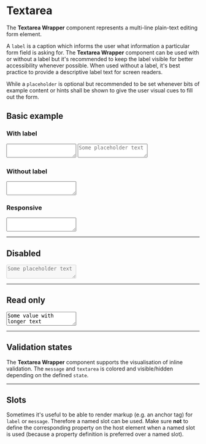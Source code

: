 # Textarea

The **Textarea Wrapper** component represents a multi-line plain-text editing form element.

A `label` is a caption which informs the user what information a particular form field is asking for. The **Textarea Wrapper** component can be used with or without a label but it's recommended to keep the label visible for better accessibility whenever possible. When used without a label, it's best practice to provide a descriptive label text for screen readers.  

While a `placeholder` is optional but recommended to be set whenever bits of example content or hints shall be shown to give the user visual cues to fill out the form.

## Basic example

### With label

<Playground :childElementLayout="{spacing: 'block'}">    
  <p-textarea-wrapper label="Some label">
    <textarea name="some-name"></textarea>
  </p-textarea-wrapper>
  <p-textarea-wrapper label="Some label">
    <textarea name="some-name" placeholder="Some placeholder text"></textarea>
  </p-textarea-wrapper>
</Playground>

### Without label

<Playground :childElementLayout="{spacing: 'block'}">    
  <p-textarea-wrapper label="Some label" hide-label="true">
    <textarea name="some-name"></textarea>
  </p-textarea-wrapper>
</Playground>

### Responsive

<Playground :childElementLayout="{spacing: 'block'}">    
  <p-textarea-wrapper label="Some label" hide-label="{ base: true, l: false }">
    <textarea name="some-name"></textarea>
  </p-textarea-wrapper>
</Playground>

---

## Disabled

<Playground>    
  <p-textarea-wrapper label="Some label">
    <textarea name="some-name" disabled="disabled" placeholder="Some placeholder text"></textarea>
  </p-textarea-wrapper>
</Playground>

---

## Read only

<Playground>    
  <p-textarea-wrapper label="Some label">
    <textarea name="some-name" readonly="readonly">Some value with longer text</textarea>
  </p-textarea-wrapper>
</Playground>

---

## Validation states

The **Textarea Wrapper** component supports the visualisation of inline validation. The `message` and `textarea` is colored and visible/hidden depending on the defined `state`.

<Playground>
  <template #configurator>
    <select v-model="state">
      <option disabled>Select a validation state</option>
      <option value="error">Error</option>
      <option value="success">Success</option>
      <option value="none">None</option>
    </select>
  </template>
  <template>
    <p-textarea-wrapper label="Some label" :state="state" :message="state !== 'none' ? `Some ${state} validation message.` : ''">
      <textarea name="some-name">Some value</textarea>
    </p-textarea-wrapper>
  </template>
</Playground>

---

## Slots

Sometimes it's useful to be able to render markup (e.g. an anchor tag) for `label` or `message`. Therefore a named slot can be used. Make sure **not** to define the corresponding property on the host element when a named slot is used (because a property definition is preferred over a named slot).

<Playground>
  <template>
    <p-textarea-wrapper state="error">
      <span slot="label">Some label with a <a href="https://designsystem.porsche.com">link</a>.</span>
      <textarea name="some-name" placeholder="Some placeholder"></textarea>
      <span slot="message">Some error message with a <a href="https://designsystem.porsche.com">link</a>.</span>
    </p-textarea-wrapper>
  </template>
</Playground>

<script lang="ts">
  import { Component, Vue } from 'vue-property-decorator';
  
  @Component
  export default class PlaygroundTextareaWrapper extends Vue {
    public state: string = 'error';
  }
</script>